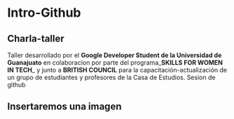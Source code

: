 
# Intro-Github

## Charla-taller

Taller desarrollado por el **Google Developer Student de la Universidad de Guanajuato** en colaboracion por parte del programa_**SKILLS FOR WOMEN IN TECH**_ y junto a **BRITISH COUNCIL** para la capacitación-actualización de un grupo de estudiantes y profesores de la Casa de Estudios.
 Sesion de github

## Insertaremos una imagen
